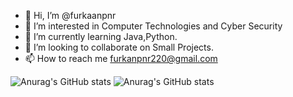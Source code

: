- 👋 Hi, I’m @furkaanpnr
- 👀 I’m interested in Computer Technologies and Cyber Security
- 🌱 I’m currently learning Java,Python.
- 💞️ I’m looking to collaborate on Small Projects.
- 📫 How to reach me furkanpnr220@gmail.com



![Anurag's GitHub stats](https://github-readme-stats.vercel.app/api?username=furkaanpnr&show_icons=true&theme=transparent)
![Anurag's GitHub stats](https://github-readme-stats.vercel.app/api?username=furkaanpnr&theme=highcontrast&show_icons=true)
<!---
furkaanpnr/furkaanpnr is a ✨ special ✨ repository because its `README.md` (this file) appears on your GitHub profile.
You can click the Preview link to take a look at your changes.
--->
